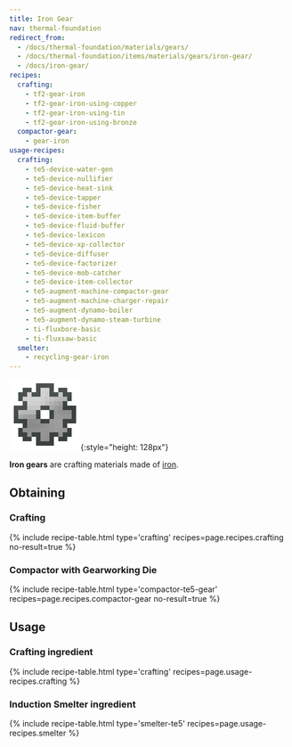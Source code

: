 ```yaml
---
title: Iron Gear
nav: thermal-foundation
redirect_from:
  - /docs/thermal-foundation/materials/gears/
  - /docs/thermal-foundation/items/materials/gears/iron-gear/
  - /docs/iron-gear/
recipes:
  crafting:
    - tf2-gear-iron
    - tf2-gear-iron-using-copper
    - tf2-gear-iron-using-tin
    - tf2-gear-iron-using-bronze
  compactor-gear:
    - gear-iron
usage-recipes:
  crafting:
    - te5-device-water-gen
    - te5-device-nullifier
    - te5-device-heat-sink
    - te5-device-tapper
    - te5-device-fisher
    - te5-device-item-buffer
    - te5-device-fluid-buffer
    - te5-device-lexicon
    - te5-device-xp-collector
    - te5-device-diffuser
    - te5-device-factorizer
    - te5-device-mob-catcher
    - te5-device-item-collector
    - te5-augment-machine-compactor-gear
    - te5-augment-machine-charger-repair
    - te5-augment-dynamo-boiler
    - te5-augment-dynamo-steam-turbine
    - ti-fluxbore-basic
    - ti-fluxsaw-basic
  smelter:
    - recycling-gear-iron
---
```


![Iron gear](/assets/images/thermal-foundation/gear-iron.png){:style="height: 128px"}


**Iron gears** are crafting materials made of
[iron](https://minecraft.gamepedia.com/Iron_Ingot).


Obtaining
---------

### Crafting
{% include recipe-table.html type='crafting' recipes=page.recipes.crafting no-result=true %}

### Compactor with Gearworking Die
{% include recipe-table.html type='compactor-te5-gear' recipes=page.recipes.compactor-gear no-result=true %}


Usage
-----

### Crafting ingredient
{% include recipe-table.html type='crafting' recipes=page.usage-recipes.crafting %}

### Induction Smelter ingredient
{% include recipe-table.html type='smelter-te5' recipes=page.usage-recipes.smelter %}
